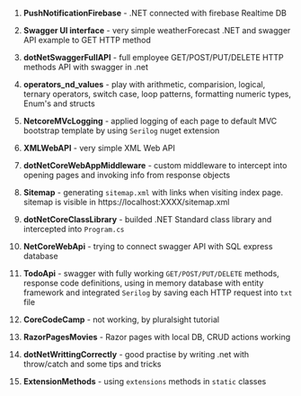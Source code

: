 
1. **PushNotificationFirebase** - .NET connected with firebase Realtime DB


2. **Swagger UI interface** - very simple weatherForecast .NET and swagger API example to GET HTTP method


3. **dotNetSwaggerFullAPI** - full employee GET/POST/PUT/DELETE HTTP methods API with swagger in .net


4. **operators_nd_values** - play with arithmetic, comparision, logical, ternary operators, switch case, loop patterns, formatting numeric types, Enum's and structs


5. **NetcoreMVcLogging** - applied logging of each page to default MVC bootstrap template by using `Serilog`  nuget extension


6. **XMLWebAPI** - very simple XML Web API


7. **dotNetCoreWebAppMiddleware** - custom middleware to intercept into opening pages and invoking info from response objects


8. **Sitemap** - generating `sitemap.xml` with links when visiting index page. sitemap is visible in https://localhost:XXXX/sitemap.xml


9. **dotNetCoreClassLibrary** - builded .NET Standard class library and intercepted into `Program.cs`


10. **NetCoreWebApi** - trying to connect swagger API with SQL express database


11. **TodoApi** - swagger with fully working `GET/POST/PUT/DELETE` methods, response code definitions, using in memory database with entity framework and integrated `Serilog` by saving each HTTP request into `txt` file

12. **CoreCodeCamp** - not working, by pluralsight tutorial

13. **RazorPagesMovies** - Razor pages with local DB, CRUD actions working

14. **dotNetWrittingCorrectly** - good practise by writing .net with throw/catch and some tips and tricks

15. **ExtensionMethods** - using `extensions` methods in `static` classes